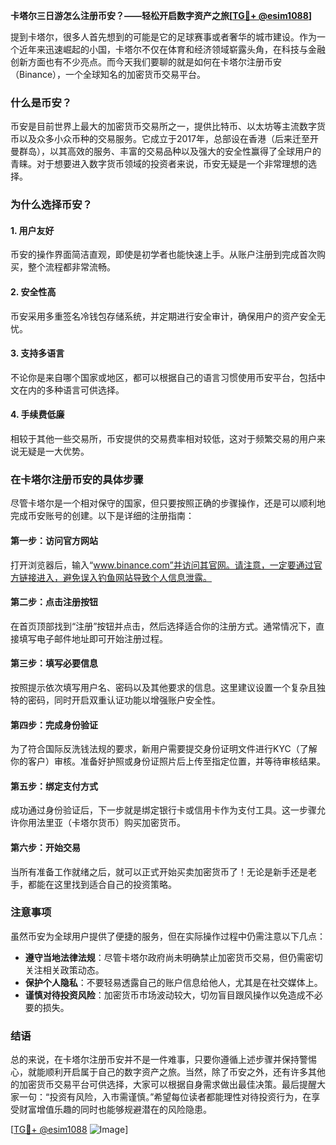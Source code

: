 **卡塔尔三日游怎么注册币安？——轻松开启数字资产之旅[[TG💪+ @esim1088](https://t.me/s/esim1088)]**

提到卡塔尔，很多人首先想到的可能是它的足球赛事或者奢华的城市建设。作为一个近年来迅速崛起的小国，卡塔尔不仅在体育和经济领域崭露头角，在科技与金融创新方面也有不少亮点。而今天我们要聊的就是如何在卡塔尔注册币安（Binance），一个全球知名的加密货币交易平台。

### 什么是币安？

币安是目前世界上最大的加密货币交易所之一，提供比特币、以太坊等主流数字货币以及众多小众币种的交易服务。它成立于2017年，总部设在香港（后来迁至开曼群岛），以其高效的服务、丰富的交易品种以及强大的安全性赢得了全球用户的青睐。对于想要进入数字货币领域的投资者来说，币安无疑是一个非常理想的选择。

### 为什么选择币安？

#### 1. **用户友好**
   币安的操作界面简洁直观，即使是初学者也能快速上手。从账户注册到完成首次购买，整个流程都非常流畅。

#### 2. **安全性高**
   币安采用多重签名冷钱包存储系统，并定期进行安全审计，确保用户的资产安全无忧。

#### 3. **支持多语言**
   不论你是来自哪个国家或地区，都可以根据自己的语言习惯使用币安平台，包括中文在内的多种语言可供选择。

#### 4. **手续费低廉**
   相较于其他一些交易所，币安提供的交易费率相对较低，这对于频繁交易的用户来说无疑是一大优势。

### 在卡塔尔注册币安的具体步骤

尽管卡塔尔是一个相对保守的国家，但只要按照正确的步骤操作，还是可以顺利地完成币安账号的创建。以下是详细的注册指南：

#### 第一步：访问官方网站
打开浏览器后，输入“www.binance.com”并访问其官网。请注意，一定要通过官方链接进入，避免误入钓鱼网站导致个人信息泄露。

#### 第二步：点击注册按钮
在首页顶部找到“注册”按钮并点击，然后选择适合你的注册方式。通常情况下，直接填写电子邮件地址即可开始注册过程。

#### 第三步：填写必要信息
按照提示依次填写用户名、密码以及其他要求的信息。这里建议设置一个复杂且独特的密码，同时开启双重认证功能以增强账户安全性。

#### 第四步：完成身份验证
为了符合国际反洗钱法规的要求，新用户需要提交身份证明文件进行KYC（了解你的客户）审核。准备好护照或身份证照片后上传至指定位置，并等待审核结果。

#### 第五步：绑定支付方式
成功通过身份验证后，下一步就是绑定银行卡或信用卡作为支付工具。这一步骤允许你用法里亚（卡塔尔货币）购买加密货币。

#### 第六步：开始交易
当所有准备工作就绪之后，就可以正式开始买卖加密货币了！无论是新手还是老手，都能在这里找到适合自己的投资策略。

### 注意事项

虽然币安为全球用户提供了便捷的服务，但在实际操作过程中仍需注意以下几点：

- **遵守当地法律法规**：尽管卡塔尔政府尚未明确禁止加密货币交易，但仍需密切关注相关政策动态。
- **保护个人隐私**：不要轻易透露自己的账户信息给他人，尤其是在社交媒体上。
- **谨慎对待投资风险**：加密货币市场波动较大，切勿盲目跟风操作以免造成不必要的损失。

### 结语

总的来说，在卡塔尔注册币安并不是一件难事，只要你遵循上述步骤并保持警惕心，就能顺利开启属于自己的数字资产之旅。当然，除了币安之外，还有许多其他的加密货币交易平台可供选择，大家可以根据自身需求做出最佳决策。最后提醒大家一句：“投资有风险，入市需谨慎。”希望每位读者都能理性对待投资行为，在享受财富增值乐趣的同时也能够规避潜在的风险隐患。

[[TG💪+ @esim1088](https://t.me/s/esim1088) ![Image](https://i.postimg.cc/4NQfJmqS/Snipaste-2025-05-13-00-14-12.png)]